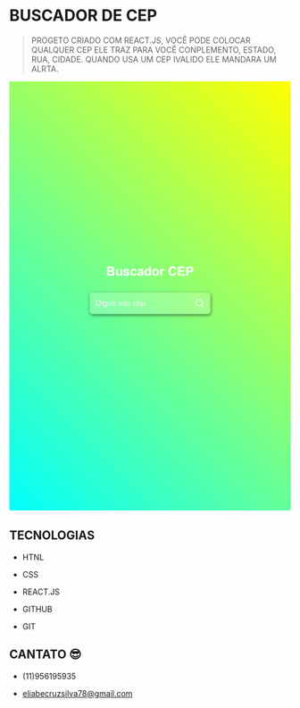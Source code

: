 # BUSCADOR DE CEP

> PROGETO CRIADO COM REACT.JS, VOCÊ PODE COLOCAR QUALQUER CEP ELE TRAZ PARA VOCÊ CONPLEMENTO, ESTADO, RUA, CIDADE. QUANDO USA UM CEP IVALIDO ELE MANDARA UM ALRTA.

![preview](./.github/preview.png)

## TECNOLOGIAS

- HTNL

- CSS

- REACT.JS

- GITHUB

- GIT

## CANTATO 😎

- (11)956195935

- eliabecruzsilva78@gmail.com
